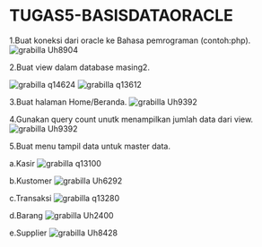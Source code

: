 # TUGAS5-BASISDATAORACLE

1.Buat koneksi dari oracle ke Bahasa pemrograman (contoh:php).
![grabilla Uh8904](https://user-images.githubusercontent.com/45527370/145919268-16755996-b311-4236-b6ac-593f52dfdbb7.png)

2.Buat view dalam database masing2.

![grabilla q14624](https://user-images.githubusercontent.com/45527370/145919546-cba3ff0f-8976-48d1-afe4-890bfb756d43.png)
![grabilla q13612](https://user-images.githubusercontent.com/45527370/145919571-d3c19037-e09f-4ac9-800b-545273fcf600.png)

3.Buat halaman Home/Beranda.
![grabilla Uh9392](https://user-images.githubusercontent.com/45527370/145920758-7135ebde-c4b0-4b03-9c7a-526999d17c4b.png)

4.Gunakan query count unutk menampilkan jumlah data dari view.
![grabilla Uh9392](https://user-images.githubusercontent.com/45527370/145920935-ec727b43-5727-464d-a014-22d378118754.png)

5.Buat menu tampil data untuk master data.

a.Kasir
![grabilla q13100](https://user-images.githubusercontent.com/45527370/145921079-c236a832-79ad-4638-a0ff-287f28c7af58.png)

b.Kustomer
![grabilla Uh6292](https://user-images.githubusercontent.com/45527370/145921177-32c5afa7-b5e0-42aa-8b40-be063f8d56df.png)

c.Transaksi
![grabilla q13280](https://user-images.githubusercontent.com/45527370/145921209-9e981112-3157-470f-8f0a-709952fd8f35.png)

d.Barang
![grabilla Uh2400](https://user-images.githubusercontent.com/45527370/145921246-fc9a0fc0-a1aa-4f1a-b532-18151ce6110b.png)

e.Supplier
![grabilla Uh8428](https://user-images.githubusercontent.com/45527370/145921311-961b0927-045c-4253-9287-4fa6dd7cb352.png)



